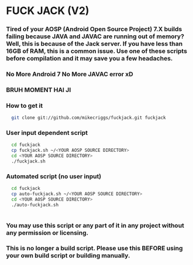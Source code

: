 # FUCK JACK (V2)

### Tired of your AOSP (Android Open Source Project) 7.X builds failing because JAVA and JAVAC are running out of memory? Well, this is because of the Jack server. If you have less than 16GB of RAM, this is a common issue. Use one of these scripts before compilation and it may save you a few headaches. ###

### No More Android 7 No More JAVAC error xD ###
### BRUH MOMENT HAI JI ### 

### How to get it ###
```bash
  git clone git://github.com/mikecriggs/fuckjack.git fuckjack
```

### User input dependent script ###
```bash
  cd fuckjack
  cp fuckjack.sh ~/<YOUR AOSP SOURCE DIRECTORY>
  cd <YOUR AOSP SOURCE DIRECTORY>
  ./fuckjack.sh
```
### Automated script (no user input) ###
```bash
  cd fuckjack
  cp auto-fuckjack.sh ~/<YOUR AOSP SOURCE DIRECTORY>
  cd <YOUR AOSP SOURCE DIRECTORY>
  ./auto-fuckjack.sh
 
```
### You may use this script or any part of it in any project without any permission or licensing. ###

### This is no longer a build script. Please use this BEFORE using your own build script or building manually. ###
